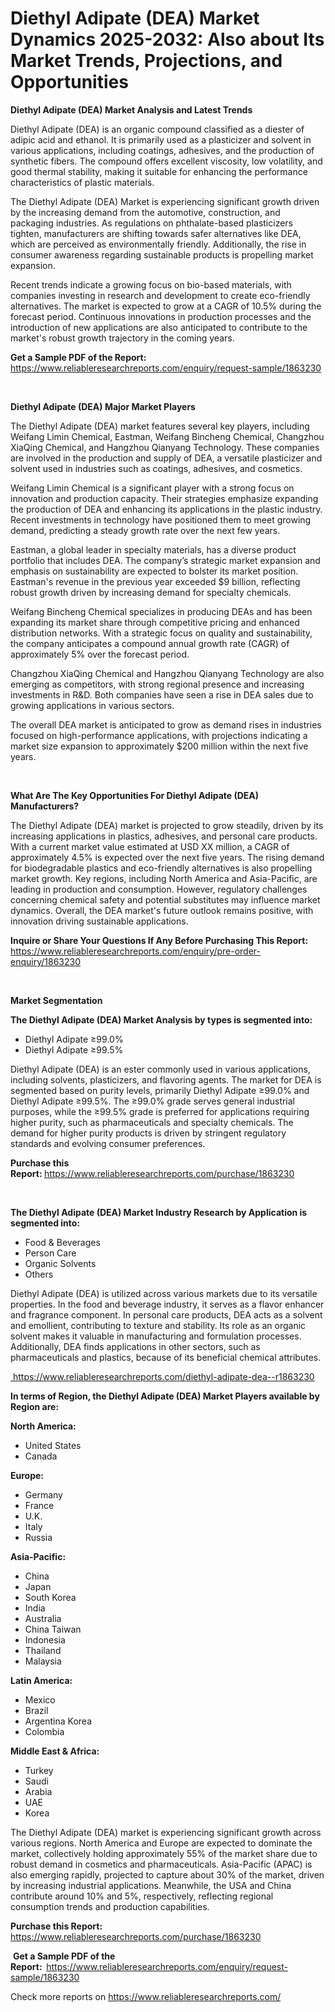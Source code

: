 <p><h1>Diethyl Adipate (DEA) Market Dynamics 2025-2032: Also about Its Market Trends, Projections, and Opportunities</h1></p><p><strong>Diethyl Adipate (DEA) Market Analysis and Latest Trends</strong></p>
<p><p>Diethyl Adipate (DEA) is an organic compound classified as a diester of adipic acid and ethanol. It is primarily used as a plasticizer and solvent in various applications, including coatings, adhesives, and the production of synthetic fibers. The compound offers excellent viscosity, low volatility, and good thermal stability, making it suitable for enhancing the performance characteristics of plastic materials.</p><p>The Diethyl Adipate (DEA) Market is experiencing significant growth driven by the increasing demand from the automotive, construction, and packaging industries. As regulations on phthalate-based plasticizers tighten, manufacturers are shifting towards safer alternatives like DEA, which are perceived as environmentally friendly. Additionally, the rise in consumer awareness regarding sustainable products is propelling market expansion.</p><p>Recent trends indicate a growing focus on bio-based materials, with companies investing in research and development to create eco-friendly alternatives. The market is expected to grow at a CAGR of 10.5% during the forecast period. Continuous innovations in production processes and the introduction of new applications are also anticipated to contribute to the market's robust growth trajectory in the coming years.</p></p>
<p><strong>Get a Sample PDF of the Report:&nbsp;</strong> <a href="https://www.reliableresearchreports.com/enquiry/request-sample/1863230?utm_campaign=2139&utm_medium=2&utm_source=Github&utm_content=ia&utm_term=04022025&utm_id=diethyl-adipate-dea">https://www.reliableresearchreports.com/enquiry/request-sample/1863230</a></p>
<p>&nbsp;</p>
<p><strong>Diethyl Adipate (DEA) Major Market Players</strong></p>
<p><p>The Diethyl Adipate (DEA) market features several key players, including Weifang Limin Chemical, Eastman, Weifang Bincheng Chemical, Changzhou XiaQing Chemical, and Hangzhou Qianyang Technology. These companies are involved in the production and supply of DEA, a versatile plasticizer and solvent used in industries such as coatings, adhesives, and cosmetics.</p><p>Weifang Limin Chemical is a significant player with a strong focus on innovation and production capacity. Their strategies emphasize expanding the production of DEA and enhancing its applications in the plastic industry. Recent investments in technology have positioned them to meet growing demand, predicting a steady growth rate over the next few years.</p><p>Eastman, a global leader in specialty materials, has a diverse product portfolio that includes DEA. The company’s strategic market expansion and emphasis on sustainability are expected to bolster its market position. Eastman's revenue in the previous year exceeded $9 billion, reflecting robust growth driven by increasing demand for specialty chemicals.</p><p>Weifang Bincheng Chemical specializes in producing DEAs and has been expanding its market share through competitive pricing and enhanced distribution networks. With a strategic focus on quality and sustainability, the company anticipates a compound annual growth rate (CAGR) of approximately 5% over the forecast period.</p><p>Changzhou XiaQing Chemical and Hangzhou Qianyang Technology are also emerging as competitors, with strong regional presence and increasing investments in R&D. Both companies have seen a rise in DEA sales due to growing applications in various sectors.</p><p>The overall DEA market is anticipated to grow as demand rises in industries focused on high-performance applications, with projections indicating a market size expansion to approximately $200 million within the next five years.</p></p>
<p>&nbsp;</p>
<p><strong>What Are The Key Opportunities For Diethyl Adipate (DEA) Manufacturers?</strong></p>
<p><p>The Diethyl Adipate (DEA) market is projected to grow steadily, driven by its increasing applications in plastics, adhesives, and personal care products. With a current market value estimated at USD XX million, a CAGR of approximately 4.5% is expected over the next five years. The rising demand for biodegradable plastics and eco-friendly alternatives is also propelling market growth. Key regions, including North America and Asia-Pacific, are leading in production and consumption. However, regulatory challenges concerning chemical safety and potential substitutes may influence market dynamics. Overall, the DEA market's future outlook remains positive, with innovation driving sustainable applications.</p></p>
<p><strong>Inquire or Share Your Questions If Any Before Purchasing This Report:</strong> <a href="https://www.reliableresearchreports.com/enquiry/pre-order-enquiry/1863230?utm_campaign=2139&utm_medium=2&utm_source=Github&utm_content=ia&utm_term=04022025&utm_id=diethyl-adipate-dea">https://www.reliableresearchreports.com/enquiry/pre-order-enquiry/1863230</a></p>
<p>&nbsp;</p>
<p><strong>Market Segmentation</strong></p>
<p><strong>The Diethyl Adipate (DEA) Market Analysis by types is segmented into:</strong></p>
<p><ul><li>Diethyl Adipate ≥99.0%</li><li>Diethyl Adipate ≥99.5%</li></ul></p>
<p><p>Diethyl Adipate (DEA) is an ester commonly used in various applications, including solvents, plasticizers, and flavoring agents. The market for DEA is segmented based on purity levels, primarily Diethyl Adipate ≥99.0% and Diethyl Adipate ≥99.5%. The ≥99.0% grade serves general industrial purposes, while the ≥99.5% grade is preferred for applications requiring higher purity, such as pharmaceuticals and specialty chemicals. The demand for higher purity products is driven by stringent regulatory standards and evolving consumer preferences.</p></p>
<p><strong>Purchase this Report:&nbsp;</strong><a href="https://www.reliableresearchreports.com/purchase/1863230?utm_campaign=2139&utm_medium=2&utm_source=Github&utm_content=ia&utm_term=04022025&utm_id=diethyl-adipate-dea">https://www.reliableresearchreports.com/purchase/1863230</a></p>
<p>&nbsp;</p>
<p><strong>The Diethyl Adipate (DEA) Market Industry Research by Application is segmented into:</strong></p>
<p><ul><li>Food & Beverages</li><li>Person Care</li><li>Organic Solvents</li><li>Others</li></ul></p>
<p><p>Diethyl Adipate (DEA) is utilized across various markets due to its versatile properties. In the food and beverage industry, it serves as a flavor enhancer and fragrance component. In personal care products, DEA acts as a solvent and emollient, contributing to texture and stability. Its role as an organic solvent makes it valuable in manufacturing and formulation processes. Additionally, DEA finds applications in other sectors, such as pharmaceuticals and plastics, because of its beneficial chemical attributes.</p></p>
<p><a href="https://www.reliableresearchreports.com/diethyl-adipate-dea--r1863230?utm_campaign=2139&utm_medium=2&utm_source=Github&utm_content=ia&utm_term=04022025&utm_id=diethyl-adipate-dea">&nbsp;https://www.reliableresearchreports.com/diethyl-adipate-dea--r1863230</a></p>
<p><strong>In terms of Region, the Diethyl Adipate (DEA) Market Players available by Region are:</strong></p>
<p>
    <p> <strong> North America: </strong>
        <ul>
            <li>United States</li>
            <li>Canada</li>
        </ul>
        </p> 
    <p> <strong> Europe: </strong>
        <ul>
            <li>Germany</li>
            <li>France</li>
            <li>U.K.</li>
            <li>Italy</li>
            <li>Russia</li>
        </ul>
        </p> 
    <p> <strong> Asia-Pacific: </strong>
        <ul>
            <li>China</li>
            <li>Japan</li>
            <li>South Korea</li>
            <li>India</li>
            <li>Australia</li>
            <li>China Taiwan</li>
            <li>Indonesia</li>
            <li>Thailand</li>
            <li>Malaysia</li>
        </ul>
        </p> 
    <p> <strong> Latin America: </strong>
        <ul>
            <li>Mexico</li>
            <li>Brazil</li>
            <li>Argentina Korea</li>
            <li>Colombia</li>
        </ul>
        </p> 
    <p> <strong> Middle East & Africa: </strong>
        <ul>
            <li>Turkey</li>
            <li>Saudi</li>
            <li>Arabia</li>
            <li>UAE</li>
            <li>Korea</li>
        </ul>
    </p>
    </p>
<p><p>The Diethyl Adipate (DEA) market is experiencing significant growth across various regions. North America and Europe are expected to dominate the market, collectively holding approximately 55% of the market share due to robust demand in cosmetics and pharmaceuticals. Asia-Pacific (APAC) is also emerging rapidly, projected to capture about 30% of the market, driven by increasing industrial applications. Meanwhile, the USA and China contribute around 10% and 5%, respectively, reflecting regional consumption trends and production capabilities.</p></p>
<p><strong>Purchase this Report: </strong><a href="https://www.reliableresearchreports.com/purchase/1863230?utm_campaign=2139&utm_medium=2&utm_source=Github&utm_content=ia&utm_term=04022025&utm_id=diethyl-adipate-dea">https://www.reliableresearchreports.com/purchase/1863230</a></p>
<p>&nbsp;<strong>Get a Sample PDF of the Report:&nbsp;&nbsp;</strong><a href="https://www.reliableresearchreports.com/enquiry/request-sample/1863230?utm_campaign=2139&utm_medium=2&utm_source=Github&utm_content=ia&utm_term=04022025&utm_id=diethyl-adipate-dea">https://www.reliableresearchreports.com/enquiry/request-sample/1863230</a></p>
<p><strong></strong></p>
<p>Check more reports on <a href="https://www.reliableresearchreports.com/?utm_campaign=2139&utm_medium=2&utm_source=Github&utm_content=ia&utm_term=04022025&utm_id=diethyl-adipate-dea">https://www.reliableresearchreports.com/</a></p>